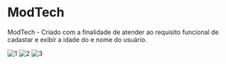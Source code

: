 # ModTech
ModTech - Criado com a finalidade de atender ao requisito funcional de cadastar e exibir a idade do e nome do usuário.

![1](https://user-images.githubusercontent.com/40208382/72258262-64ec8e80-35ec-11ea-8e93-795d1bab4831.jpeg)
![2](https://user-images.githubusercontent.com/40208382/72258267-661dbb80-35ec-11ea-80f9-0db01d1eb022.jpeg)
![3](https://user-images.githubusercontent.com/40208382/72258274-6a49d900-35ec-11ea-939d-dc411efc0f57.jpeg)
